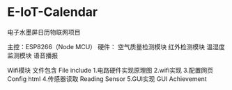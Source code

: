 # E-IoT-Calendar
电子水墨屏日历物联网项目

主控：ESP8266（Node MCU）
硬件：
空气质量检测模块
红外检测模块
温湿度监测模块
语音播报

Wifi模块
文件包含 
File include
1.电路硬件实现原理图 
2.wifi实现
3.配置网页   Config html
4.传感器读取 Reading Sensor
5.GUI实现   GUI Achievement
